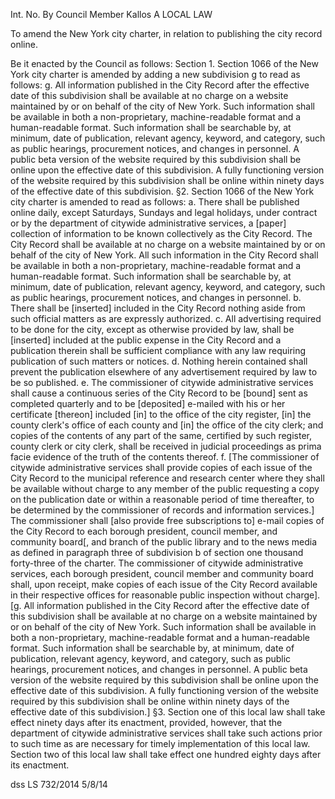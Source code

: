 Int. No.
By Council Member Kallos 
A LOCAL LAW

To amend the New York city charter, in relation to publishing the city record online.

Be it enacted by the Council as follows:
	Section 1. Section 1066 of the New York city charter is amended by adding a new subdivision g to read as follows:
g. All information published in the City Record after the effective date of this subdivision shall be available at no charge on a website maintained by or on behalf of the city of New York. Such information shall be available in both a non-proprietary, machine-readable format and a human-readable format. Such information shall be searchable by, at minimum, date of publication, relevant agency, keyword, and category, such as public hearings, procurement notices, and changes in personnel. A public beta version of the website required by this subdivision shall be online upon the effective date of this subdivision. A fully functioning version of the website required by this subdivision shall be online within ninety days of the effective date of this subdivision.
§2. Section 1066 of the New York city charter is amended to read as follows:
a. There shall be published online daily, except Saturdays, Sundays and legal holidays, under contract or by the department of citywide administrative services, a [paper] collection of information to be known collectively as the City Record. The City Record shall be available at no charge on a website maintained by or on behalf of the city of New York. All such information in the City Record shall be available in both a non-proprietary, machine-readable format and a human-readable format. Such information shall be searchable by, at minimum, date of publication, relevant agency, keyword, and category, such as public hearings, procurement notices, and changes in personnel.
b. There shall be [inserted] included in the City Record nothing aside from such official matters as are expressly authorized.
c. All advertising required to be done for the city, except as otherwise provided by law, shall be [inserted] included at the public expense in the City Record and a publication therein shall be sufficient compliance with any law requiring publication of such matters or notices.
d. Nothing herein contained shall prevent the publication elsewhere of any advertisement required by law to be so published.
e. The commissioner of citywide administrative services shall cause a continuous series of the City Record to be [bound] sent as completed quarterly and to be [deposited] e-mailed with his or her certificate [thereon] included [in] to the office of the city register, [in] the county clerk's office of each county and [in] the office of the city clerk; and copies of the contents of any part of the same, certified by such register, county clerk or city clerk, shall be received in judicial proceedings as prima facie evidence of the truth of the contents thereof.
f. [The commissioner of citywide administrative services shall provide copies of each issue of the City Record to the municipal reference and research center where they shall be available without charge to any member of the public requesting a copy on the publication date or within a reasonable period of time thereafter, to be determined by the commissioner of records and information services.] The commissioner shall [also provide free subscriptions to] e-mail copies of the City Record to each borough president, council member, and community board[, and branch of the public library and to the news media as defined in paragraph three of subdivision b of section one thousand forty-three of the charter. The commissioner of citywide administrative services, each borough president, council member and community board shall, upon receipt, make copies of each issue of the City Record available in their respective offices for reasonable public inspection without charge]. 
[g. All information published in the City Record after the effective date of this subdivision shall be available at no charge on a website maintained by or on behalf of the city of New York. Such information shall be available in both a non-proprietary, machine-readable format and a human-readable format. Such information shall be searchable by, at minimum, date of publication, relevant agency, keyword, and category, such as public hearings, procurement notices, and changes in personnel. A public beta version of the website required by this subdivision shall be online upon the effective date of this subdivision. A fully functioning version of the website required by this subdivision shall be online within ninety days of the effective date of this subdivision.]
§3. Section one of this local law shall take effect ninety days after its enactment, provided, however, that the department of citywide administrative services shall take such actions prior to such time as are necessary for timely implementation of this local law. Section two of this local law shall take effect one hundred eighty days after its enactment.

dss
LS 732/2014
5/8/14

